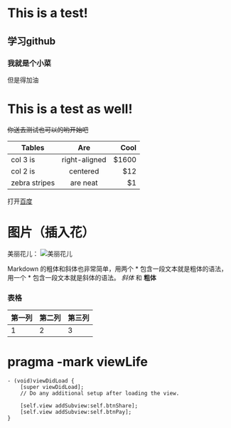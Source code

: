 # This is a test!
## 学习github
### 我就是个小菜
但是得加油
# This is a test as well!

~~你送去测试也可以的哟开始吧~~

| Tables        | Are           | Cool  |
| ------------- |:-------------:| -----:|
| col 3 is      | right-aligned | $1600 |
| col 2 is      | centered      |   $12 |
| zebra stripes | are neat      |    $1 |

打开[百度](http://www.baidu.com)
# 图片（插入花）
美丽花儿： 
![美丽花儿](http://ww2.sinaimg.cn/large/56d258bdjw1eugeubg8ujj21kw16odn6.jpg "美丽花儿")

Markdown 的粗体和斜体也非常简单，用两个 * 包含一段文本就是粗体的语法，用一个 * 包含一段文本就是斜体的语法。
*斜体* 和 **粗体**
### 表格
|第一列|第二列|第三列|
|---|---|---|
|1|2|3|

# pragma -mark viewLife
~~~ 
- (void)viewDidLoad {
    [super viewDidLoad];
    // Do any additional setup after loading the view.

    [self.view addSubview:self.btnShare];
    [self.view addSubview:self.btnPay];
}
~~~
